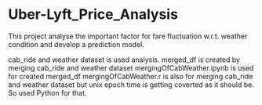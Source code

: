 # Uber-Lyft_Price_Analysis
This project analyse the important factor for fare fluctuation w.r.t. weather condition and develop a prediction model.

cab_ride and weather dataset is used analysis.
merged_df is created by merging cab_ride and weather dataset
mergingOfCabWeather.ipynb is used for created merged_df
mergingOfCabWeather.r is also for merging cab_ride and weather dataset but unix epoch time is getting coverted as it should be. So used Python for that.
